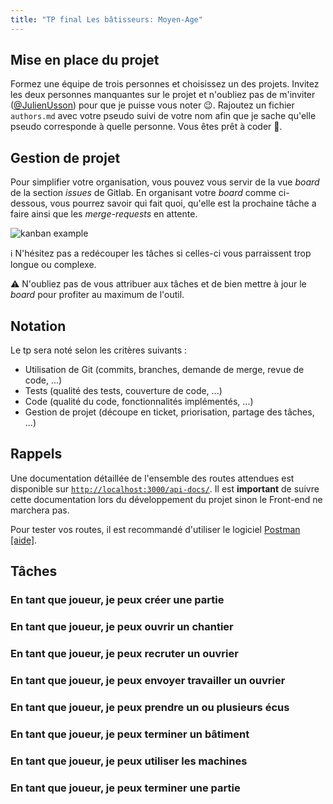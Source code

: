 ```yaml
---
title: "TP final Les bâtisseurs: Moyen-Age"
---
```


## Mise en place du projet

Formez une équipe de trois personnes et choisissez un des projets. Invitez les deux personnes manquantes sur le projet et n'oubliez pas de m'inviter ([@JulienUsson](https://gitlab.com/JulienUsson)) pour que je puisse vous noter 😉. Rajoutez un fichier `authors.md` avec votre pseudo suivi de votre nom afin que je sache qu'elle pseudo corresponde à quelle personne. Vous êtes prêt à coder 🎉.

## Gestion de projet

Pour simplifier votre organisation, vous pouvez vous servir de la vue *board* de la section *issues* de Gitlab. En organisant votre *board* comme ci-dessous, vous pourrez savoir qui fait quoi, qu'elle est la prochaine tâche a faire ainsi que les *merge-requests* en attente.

![kanban example](../kanban.png)

ℹ️ N'hésitez pas a redécouper les tâches si celles-ci vous parraissent trop longue ou complexe.

⚠️ N'oubliez pas de vous attribuer aux tâches et de bien mettre à jour le *board* pour profiter au maximum de l'outil.

## Notation

Le tp sera noté selon les critères suivants :

- Utilisation de Git (commits, branches, demande de merge, revue de code, ...)
- Tests (qualité des tests, couverture de code, ...)
- Code (qualité du code, fonctionnalités implémentés, ...)
- Gestion de projet (découpe en ticket, priorisation, partage des tâches, ...)

## Rappels

Une documentation détaillée de l'ensemble des routes attendues est disponible sur [`http://localhost:3000/api-docs/`](http://localhost:3000/api-docs/). Il est **important** de suivre cette documentation lors du développement du projet sinon le Front-end ne marchera pas.


Pour tester vos routes, il est recommandé d'utiliser le logiciel [Postman](https://www.getpostman.com/) [[aide]](https://gitlab.com/JulienUsson/les-batisseurs-backend-starter/tree/master#use-postman-to-request-the-application).

## Tâches

### En tant que joueur, je peux créer une partie

### En tant que joueur, je peux ouvrir un chantier

### En tant que joueur, je peux recruter un ouvrier

### En tant que joueur, je peux envoyer travailler un ouvrier

### En tant que joueur, je peux prendre un ou plusieurs écus

### En tant que joueur, je peux terminer un bâtiment

### En tant que joueur, je peux utiliser les machines

### En tant que joueur, je peux terminer une partie
